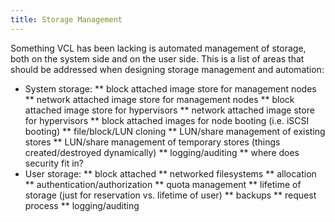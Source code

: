 ```yaml
---
title: Storage Management
---
```


Something VCL has been lacking is automated management of storage, both on
the system side and on the user side. This is a list of areas that should
be addressed when designing storage management and automation:

* System storage:
** block attached image store for management nodes
** network attached image store for management nodes
** block attached image store for hypervisors
** network attached image store for hypervisors
** block attached images for node booting (i.e. iSCSI booting)
** file/block/LUN cloning
** LUN/share management of existing stores
** LUN/share management of temporary stores (things created/destroyed
dynamically)
** logging/auditing
** where does security fit in?
* User storage:
** block attached
** networked filesystems
** allocation
** authentication/authorization
** quota management
** lifetime of storage (just for reservation vs. lifetime of user)
** backups
** request process
** logging/auditing
